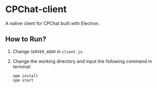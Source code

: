 # CPChat-client
A native client for CPChat built with Electron.

## How to Run?

1. Change `SERVER_ADDR` in `client.js`.

2. Change the working directory and input the following command in terminal:

   ```shell
   npm install
   npm start
   ```